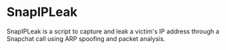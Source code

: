 # SnapIPLeak
SnapIPLeak is a script to capture and leak a victim's IP address through a Snapchat call using ARP spoofing and packet analysis.
